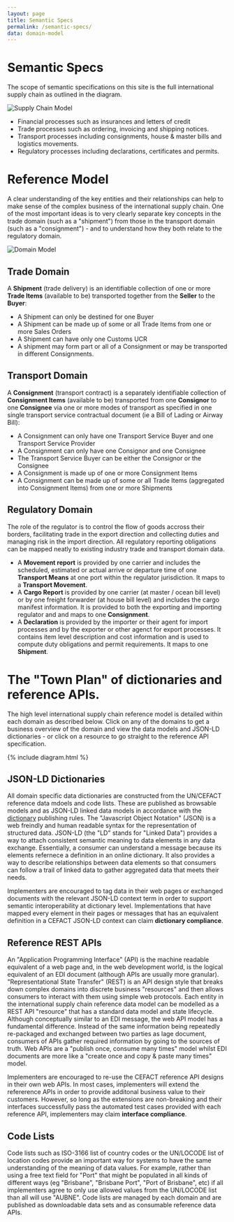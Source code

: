```yaml
---
layout: page
title: Semantic Specs
permalink: /semantic-specs/
data: domain-model
---
```

# Semantic Specs

The scope of semantic specifications on this site is the full international supply chain as outlined in the diagram.

![Supply Chain Model](../images/supply-chain.png)

* Financial processes such as insurances and letters of credit
* Trade processes such as ordering, invoicing and shipping notices.
* Transport processes including consignments, house & master bills and logistics movements.
* Regulatory processes including declarations, certificates and permits.

# Reference Model

A clear understanding of the key entities and their relationships can help to make sense of the complex business of the international supply chain.  One of the most important ideas is to very clearly separate key concepts in the trade domain (such as a "shipment") from those in the transport domain (such as a "consignment") - and to understand how they both relate to the regulatory domain.

![Domain Model](../images/domain-model.png)

## Trade Domain

A **Shipment** (trade delivery) is an identifiable collection of one or more **Trade Items** (available to be) transported together from the **Seller** to the **Buyer**:

* A Shipment can only be destined for one Buyer
* A Shipment can be made up of some or all Trade Items from one or more Sales Orders
* A Shipment can have only one Customs UCR
* A shipment may form part or all of a Consignment or may be transported in different Consignments.

## Transport Domain

A **Consignment** (transport contract) is a separately identifiable collection of **Consignment Items** (available to be) transported from one **Consignor** to one **Consignee** via one or more modes of transport as specified in one single transport service contractual document (ie a Bill of Lading or Airway Bill):

* A Consignment can only have one Transport Service Buyer and one Transport Service Provider
* A Consignment can only have one Consignor and one Consignee
* The Transport Service Buyer can be either the Consignor or the Consignee
* A Consignment is made up of one or more Consignment Items
* A Consignment can be made up of some or all Trade Items (aggregated into Consignment Items) from one or more Shipments

## Regulatory Domain

The role of the regulator is to control the flow of goods accross their borders, facilitating trade in the export direction and collecting duties and managing risk in the import direction. All regulatory reporting obligations can be mapped neatly to existing industry trade and transport domain data.

* A **Movement report** is provided by one carrier and includes the scheduled, estimated or actual arrive or departure time of one **Transport Means** at one port within the regulator jurisdiction. It maps to a **Transport Movement**.
* A **Cargo Report** is provided by one carrier (at master / ocean bill level) or by one freight forwarder (at house bill level) and includes the cargo manifest information.  It is provided to both the exporting and importing regulator and and maps to one **Consignment**.
* A **Declaration** is provided by the importer or their agent for import processes and by the exporter or other agenct for export processes. It contains item level description and cost information and is used to compute duty obligations and permit requirements. It maps to one **Shipment**.

# The "Town Plan" of dictionaries and reference APIs.

The high level international supply chain reference model is detailed within each domain as described below. Click on any of the domains to get a business overview of the domain and view the data models and JSON-LD dictionaries - or click on a resource to go straight to the reference API specification. 

{% include diagram.html %}

## JSON-LD Dictionaries

All domain specific data dictionaries are constructed from the UN/CEFACT reference data mdoels and code lists. These are published as browsable models and as JSON-LD linked data models in accordance with the [dictionary](https://edi3.org/dictionary/) publishing rules. The "Javascript Object Notation" (JSON) is a web freindly and human readable syntax for the representation of structured data.  JSON-LD (the "LD" stands for "Linked Data") provides a way to attach consistent semantic meaning to data elements in any data exchange. Essentially, a consumer can understand a message because its elements refernece a definition in an online dictionary. It also provides a way to describe relationships between data elements so that consumers can follow a trail of linked data to gather aggregated data that meets their needs. 

Implementers are encouraged to tag data in their web pages or exchanged documents with the relevant JSON-LD context term in order to support semantic interoperability at dictionary level. Implementations that have mapped every element in their pages or messages that has an equivalent definition in a CEFACT JSON-LD context can claim **dictionary compliance**.

## Reference REST APIs

An "Application Programming Interface" (API) is the machine readable equivalent of a web page and, in the web development world, is the logical equivalent of an EDI document (although APIs are usually more granular). "Representational State Transfer" (REST) is an API design style that breaks down complex domains into discrete business "resources" and then allows consumers to interact with them using simple web protocols. Each entity in the international supply chain reference data model can be modelled as a REST API "resource" that has a standard data model and state lifecycle. Although conceptually similar to an EDI message, the web API model has a fundamental difference. Instead of the same information being repeatedly re-packaged and exchanged between two parties as lage document, consumers of APIs gather required information by going to the sources of truth. Web APIs are a "publish once, consume many times" model whilst EDI documents are more like a "create once and copy & paste many times" model.

Implementers are encouraged to re-use the CEFACT reference API designs in their own web APIs. In most cases, implementers will extend the refererence APIs in order to provide additonal business value to their customers. However, so long as the extensions are non-breaking and their interfaces successfully pass the automated test cases provided with each reference API, implementers may claim **interface compliance**.

## Code Lists

Code lists such as ISO-3166 list of country codes or the UN/LOCODE list of location codes provide an important way for systems to have the same understanding of the meaning of data values. For example, rather than using a free text field for "Port" that might be populated in all kinds of different ways (eg "Brisbane", "Brisbane Port", "Port of Brisbane", etc) if all implementers agree to only use allowed values from the UN/LOCODE list than all will use "AUBNE". Code lists are managed by each domain and are published as downloadable data sets and as consumable reference data APIs.




